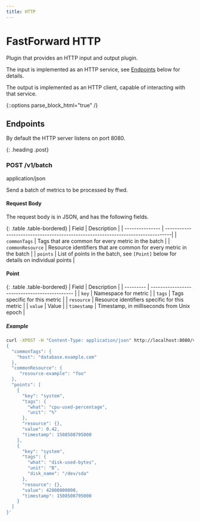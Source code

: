 ```yaml
---
title: HTTP
---
```


# FastForward HTTP

Plugin that provides an HTTP input and output plugin.

The input is implemented as an HTTP service, see [Endpoints](#endpoints) below for details.

The output is implemented as an HTTP client, capable of interacting with that service.

{::options parse_block_html="true" /}

<div class="api-endpoint">

## Endpoints

By default the HTTP server listens on port 8080.

{: .heading .post}

### POST /v1/batch

<span class="content-type">application/json</span>

Send a batch of metrics to be processed by ffwd.

#### Request Body

The request body is in JSON, and has the following fields.

{: .table .table-bordered}
| Field | Description |
| --------------- | --------------------------------------------------------------------------------|
| `commonTags` | Tags that are common for every metric in the batch |
| `commonResource` | Resource identifiers that are common for every metric in the batch |
| `points` | List of points in the batch, see `[Point]` below for details on individual points |

#### Point

{: .table .table-bordered}
| Field | Description |
| --------- | --------------------------------------------- |
| `key` | Namespace for metric |
| `tags` | Tags specific for this metric |
| `resource` | Resource identifiers specific for this metric |
| `value` | Value |
| `timestamp` | Timestamp, in milliseconds from Unix epoch |

##### Example

```bash
curl -XPOST -H "Content-Type: application/json" http://localhost:8080/v1/batch -d'
{
  "commonTags": {
    "host": "database.example.com"
  },
  "commonResource": {
     "resource-example": "foo"
  },
  "points": [
    {
      "key": "system",
      "tags": {
        "what": "cpu-used-percentage",
        "unit": "%"
      },
      "resource": {},
      "value": 0.42,
      "timestamp": 1508508795000
    },
    {
      "key": "system",
      "tags": {
        "what": "disk-used-bytes",
        "unit": "B",
        "disk_name": "/dev/sda"
      },
      "resource": {},
      "value": 42000000000,
      "timestamp": 1508508795000
    }
  ]
}'
```

</div>
